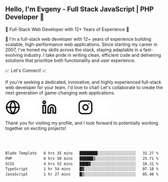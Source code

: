 ## Hello, I'm Evgeny - Full Stack JavaScript | PHP Developer 👋

🚀 Full-Stack Web Developer with 12+ Years of Experience 🚀

👋 I'm a full-stack web developer with 12+ years of experience building scalable, high-performance web applications. Since starting my career in 2007, I've honed my skills across the stack, staying adaptable in a fast-evolving industry. I take pride in writing clean, efficient code and delivering solutions that prioritize both functionality and user experience.

📈 Let's Connect! 📈

If you're seeking a dedicated, innovative, and highly experienced full-stack web developer for your team, I'd love to chat! Let's collaborate to create the next generation of game-changing web applications.

[![website](./img/globe-light.svg)](https://tradiry.com#gh-light-mode-only)
[![website](./img/globe-dark.svg)](https://tradiry.com#gh-dark-mode-only)
&nbsp;&nbsp;
[![website](./img/linkedin-light.svg)](https://www.linkedin.com/in/etulikov#gh-light-mode-only)
[![website](./img/linkedin-dark.svg)](https://www.linkedin.com/in/etulikov#gh-dark-mode-only)
&nbsp;&nbsp;
[![website](./img/instagram-light.svg)](https://www.instagram.com/evgenytulikov/#gh-light-mode-only)
[![website](./img/instagram-dark.svg)](https://www.instagram.com/evgenytulikov/#gh-dark-mode-only)

Thank you for visiting my profile, and I look forward to potentially working together on exciting projects!

<br />
<br />

<!--START_SECTION:waka-->

```txt
Blade Template   8 hrs 35 mins   ████████░░░░░░░░░░░░░░░░░   32.27 %
PHP              6 hrs 50 mins   ██████▒░░░░░░░░░░░░░░░░░░   25.71 %
SCSS             4 hrs 52 mins   ████▓░░░░░░░░░░░░░░░░░░░░   18.31 %
TypeScript       1 hr 54 mins    █▓░░░░░░░░░░░░░░░░░░░░░░░   07.18 %
JavaScript       1 hr 27 mins    █▒░░░░░░░░░░░░░░░░░░░░░░░   05.48 %
```

<!--END_SECTION:waka-->
